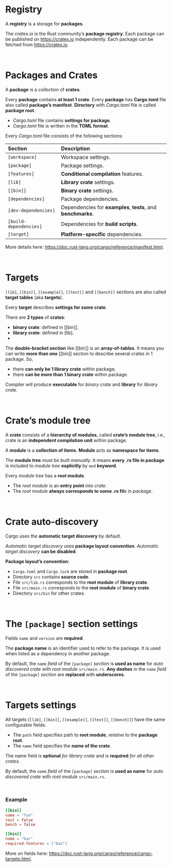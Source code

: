 # Registry
A **registry** is a storage for **packages**. 

The *crates.io* is the Rust community’s **package registry**. 
Each package can be published on https://crates.io independently. 
Each package can be fetched from https://crates.io.

<br>

# Packages and Crates
A **package** is a *collection* of **crates**.  

Every **package** contains **at least 1 crate**.
Every **package** has **Cargo.toml** file also called **package’s manifest**. **Directory** with *Cargo.toml* file is called **package root**.

- *Cargo.toml* file contains **settings for package**.
- *Cargo.toml* file is written in the **TOML format**. 

Every *Cargo.toml* file consists of the following sections:

|Section|Description|
|:------|:----------|
|``[workspace]``|Workspace settings.|
|``[package]``|Package settings.|
|``[features]``|**Conditional compilation** features.|
|``[lib]``|**Library crate** settings.|
|``[[bin]]``|**Binary crate** settings.|
|``[dependencies]``|Package dependencies.|
|``[dev-dependencies]``|Dependencies for **examples**, **tests**, and **benchmarks**.|
|``[build-dependencies]``|Dependencies for **build scripts**.|
|``[target]``|**Platform-specific** dependencies.|

More details here: https://doc.rust-lang.org/cargo/reference/manifest.html.

<br>

# Targets
``[lib]``, ``[[bin]]``, ``[[example]]``, ``[[test]]`` and ``[[bench]]`` sections are also called **target tables** (aka **targets**).

Every **target** describes **settings for some crate**.

There are **2 types** of **crates**:
- **binary crate**: defined in [[bin]].
- **library crate**: defined in [lib]. 
- 
The **double-bracket section** like [[bin]] is an **array-of-tables**. It means you can write **more than one** [[bin]] section to describe several crates in 1 package.
So, 
- there **can only be 1 library crate** within package; 
- there **can be more than 1 binary crate** within package.

Compiler will produce **executable** for *binary crate* and **library** for *library crate*.

<br>

# Crate’s module tree
A **crate** consists of a **hierarchy of modules**, called **crate’s module tree**, i.e., crate is an **independent compilation unit** within package.

A **module** is a **collection of items**. **Module** acts as **namespace for items**.

The **module tree** *must be built manually*. It means **every .rs file in package** is included to *module tree* **explicitly** by ``mod`` **keyword**.

Every *module tree* has a **root module**. 

- The *root module* is an **entry point** into *crate*. 
- The *root module* **always corresponds to some .rs fil**e in *package*.

<br>

# Crate auto-discovery
Cargo uses the **automatic target discovery** by default. 

*Automatic target discovery* uses **package layout convention**. *Automatic target discovery* **can be disabled**.

**Package layout’s convention**:
- ``Cargo.toml`` and ``Cargo.lock`` are stored in **package root**.
- Directory ``src`` contains **source code**.
- File ``src/lib.rs`` corresponds to the **root module** of **library crate**.
- File ``src/main.rs`` corresponds to the **root module** of **binary crate**.
- Directory ``src/bin`` for other crates.

<br>

# The ``[package]`` section settings
Fields ``name`` and ``version`` are **required**.

The **package name** is an identifier used to refer to the package. 
It is used when listed as a dependency in another package.

By default, the ``name`` *field* of the ``[package]`` *section* is **used as name** for *auto discovered crate* with *root module* ``src/main.rs``.
**Any dashes** in the ``name`` *field* of the ``[package]`` *section* are **replaced** with **underscores**.

<br>

# Targets settings
All targets (``[lib]``, ``[[bin]]``, ``[[example]]``, ``[[test]]``, ``[[bench]]``) have the same configurable fields.

- The ``path`` field specifies path to **root module**, *relative* to the **package root**.
- The ``name`` field specifies the **name of the crate**. 

The name field is **optional** *for library crate* and is **required** *for all other crates*.

By default, the ``name`` *field* of the ``[package]`` *section* is **used as name** for *auto discovered crate* with *root module* ``src/main.rs``.

<br>

### Example
```toml
[[bin]]
name = "foo"
test = false
bench = false

[[bin]]
name = "bar"
required-features = ["baz"]
```

More on fields here: https://doc.rust-lang.org/cargo/reference/cargo-targets.html.
